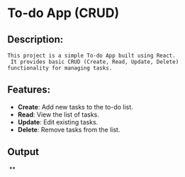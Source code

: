#  To-do App (CRUD)

## Description:
```
This project is a simple To-do App built using React.
 It provides basic CRUD (Create, Read, Update, Delete) 
functionality for managing tasks.
```

## Features:
- **Create**: Add new tasks to the to-do list.
- **Read**: View the list of tasks.
- **Update**: Edit existing tasks.
- **Delete**: Remove tasks from the list.

## Output

![]()
**